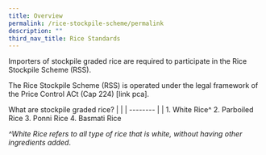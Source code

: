 ```yaml
---
title: Overview
permalink: /rice-stockpile-scheme/permalink
description: ""
third_nav_title: Rice Standards
---
```

Importers of stockpile graded rice are required to participate in the Rice Stockpile Scheme (RSS). 

The Rice Stockpile Scheme (RSS) is operated under the legal framework of the Price Control ACt (Cap 224) [link pca]. 

What are stockpile graded rice? 
| |
| -------- | 
| 1. White Rice^
2. Parboiled Rice
3. Ponni Rice
4. Basmati Rice 

*^White Rice refers to all type of rice that is white, without having other ingredients added*.